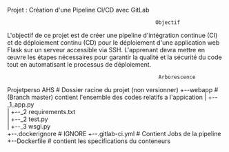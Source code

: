 Projet : Création d'une Pipeline CI/CD avec GitLab

                                                    Objectif
L'objectif de ce projet est de créer une pipeline d'intégration continue (CI) et de déploiement continu (CD) pour le déploiement d'une application web Flask sur un serveur accessible via SSH. L'apprenant devra mettre en œuvre les étapes nécessaires pour garantir la qualité et la sécurité du code tout en automatisant le processus de déploiement.

                                                     Arborescence 

Projetperso AHS              # Dossier racine du projet (non versionner)
+--webapp                    # (Branch master) contient l'ensemble des codes relatifs a l'appication
|  +--_1_app.py               
|  +--_2 requirements.txt     
|  +--_2 test.py                              
|  +--_3 wsgi.py                             
+--.dockerignore              # IGNORE
+--.gitlab-ci.yml              # Contient Jobs de la pipeline 
+--Dockerfile                # contient les specifications du conteneurs 
